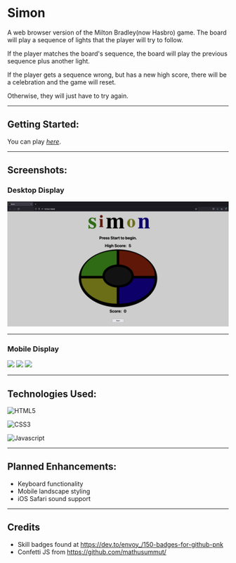 
# Simon

A web browser version of the Milton Bradley(now Hasbro) game.  The board will play a sequence of lights that the player will try to follow.

If the player matches the board's sequence, the board will play the previous sequence plus another light.

If the player gets a sequence wrong, but has a new high score, there will be a celebration and the game will reset.

Otherwise, they will just have to try again.  

---

## Getting Started:

You can play [*here*](https://awatersny.github.io/simon/).

---
## Screenshots:

### Desktop Display
![Desktop Display](./screenshots/Desktop_Display.png)

---

### Mobile Display
<image src="./screenshots/Mobile-Display.jpg" width="180"/> <image src="./screenshots/Comp-Turn.jpg" width="180"/> <image src="./screenshots/Congrats.jpg" width="180"/>

---

## Technologies Used:

![HTML5](	https://img.shields.io/badge/HTML5-E34F26?style=for-the-badge&logo=html5&logoColor=white)

![CSS3](https://img.shields.io/badge/CSS3-1572B6?style=for-the-badge&logo=css3&logoColor=white)

![Javascript](https://img.shields.io/badge/JavaScript-F7DF1E?style=for-the-badge&logo=javascript&logoColor=black)

---
## Planned Enhancements:

- Keyboard functionality
- Mobile landscape styling
- iOS Safari sound support
  
---

## Credits

- Skill badges found at https://dev.to/envoy_/150-badges-for-github-pnk
- Confetti JS from https://github.com/mathusummut/